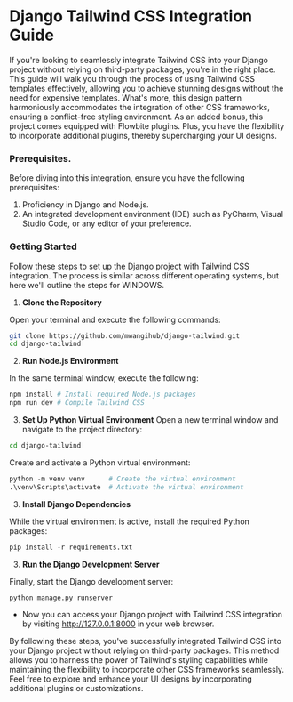 

# Django Tailwind CSS Integration Guide

If you're looking to seamlessly integrate Tailwind CSS into your Django project without relying on third-party packages, you're in the right place. This guide will walk you through the process of using Tailwind CSS templates effectively, allowing you to achieve stunning designs without the need for expensive templates. What's more, this design pattern harmoniously accommodates the integration of other CSS frameworks, ensuring a conflict-free styling environment. As an added bonus, this project comes equipped with Flowbite plugins. Plus, you have the flexibility to incorporate additional plugins, thereby supercharging your UI designs.
### Prerequisites.

Before diving into this integration, ensure you have the following prerequisites:

1. Proficiency in Django and Node.js.
2. An integrated development environment (IDE) such as PyCharm, Visual Studio Code, or any editor of your preference.

### Getting Started

Follow these steps to set up the Django project with Tailwind CSS integration. The process is similar across different operating systems, but here we'll outline the steps for WINDOWS.

1. <b>Clone the Repository </b>

Open your terminal and execute the following commands:

```bash
git clone https://github.com/mwangihub/django-tailwind.git
cd django-tailwind
```

2. <b>Run Node.js Environment</b>

In the same terminal window, execute the following:

```bash
npm install # Install required Node.js packages
npm run dev # Compile Tailwind CSS

```
3. <b>Set Up Python Virtual Environment</b>
Open a new terminal window and navigate to the project directory:

```bash 
cd django-tailwind
```

Create and activate a Python virtual environment:

```python
python -m venv venv      # Create the virtual environment
.\venv\Scripts\activate  # Activate the virtual environment
```

3. <b>Install Django Dependencies</b>


While the virtual environment is active, install the required Python packages:
```python 
pip install -r requirements.txt
```
3. <b>Run the Django Development Server</b>

Finally, start the Django development server:

```bash
python manage.py runserver
```
- Now you can access your Django project with Tailwind CSS integration by visiting http://127.0.0.1:8000 in your web browser.

By following these steps, you've successfully integrated Tailwind CSS into your Django project without relying on third-party packages. This method allows you to harness the power of Tailwind's styling capabilities while maintaining the flexibility to incorporate other CSS frameworks seamlessly. Feel free to explore and enhance your UI designs by incorporating additional plugins or customizations.